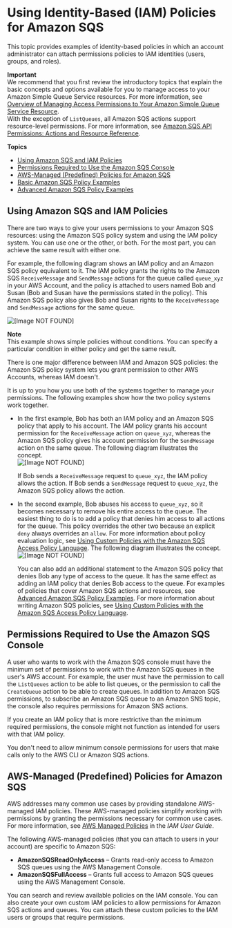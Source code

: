 # Using Identity\-Based \(IAM\) Policies for Amazon SQS<a name="sqs-using-identity-based-policies"></a>

This topic provides examples of identity\-based policies in which an account administrator can attach permissions policies to IAM identities \(users, groups, and roles\)\.

**Important**  
We recommend that you first review the introductory topics that explain the basic concepts and options available for you to manage access to your Amazon Simple Queue Service resources\. For more information, see [Overview of Managing Access Permissions to Your Amazon Simple Queue Service Resource](sqs-overview-of-managing-access.md)\.  
With the exception of `ListQueues`, all Amazon SQS actions support resource\-level permissions\. For more information, see [Amazon SQS API Permissions: Actions and Resource Reference](sqs-api-permissions-reference.md)\.

**Topics**
+ [Using Amazon SQS and IAM Policies](#sqs-using-sqs-and-iam-policies)
+ [Permissions Required to Use the Amazon SQS Console](#sqs-console-permissions)
+ [AWS\-Managed \(Predefined\) Policies for Amazon SQS](#sqs-access-policy-aws-managed-policies)
+ [Basic Amazon SQS Policy Examples](sqs-writing-an-sqs-policy.md)
+ [Advanced Amazon SQS Policy Examples](sqs-customer-managed-policy-examples.md)

## Using Amazon SQS and IAM Policies<a name="sqs-using-sqs-and-iam-policies"></a>

There are two ways to give your users permissions to your Amazon SQS resources: using the Amazon SQS policy system and using the IAM policy system\. You can use one or the other, or both\. For the most part, you can achieve the same result with either one\.

For example, the following diagram shows an IAM policy and an Amazon SQS policy equivalent to it\. The IAM policy grants the rights to the Amazon SQS `ReceiveMessage` and `SendMessage` actions for the queue called `queue_xyz` in your AWS Account, and the policy is attached to users named Bob and Susan \(Bob and Susan have the permissions stated in the policy\)\. This Amazon SQS policy also gives Bob and Susan rights to the `ReceiveMessage` and `SendMessage` actions for the same queue\.

![\[Image NOT FOUND\]](http://docs.aws.amazon.com/AWSSimpleQueueService/latest/SQSDeveloperGuide/images/sqs-iam-policies-equivalent.png)

**Note**  
This example shows simple policies without conditions\. You can specify a particular condition in either policy and get the same result\.

There is one major difference between IAM and Amazon SQS policies: the Amazon SQS policy system lets you grant permission to other AWS Accounts, whereas IAM doesn't\.

It is up to you how you use both of the systems together to manage your permissions\. The following examples show how the two policy systems work together\.
+ In the first example, Bob has both an IAM policy and an Amazon SQS policy that apply to his account\. The IAM policy grants his account permission for the `ReceiveMessage` action on `queue_xyz`, whereas the Amazon SQS policy gives his account permission for the `SendMessage` action on the same queue\. The following diagram illustrates the concept\.  
![\[Image NOT FOUND\]](http://docs.aws.amazon.com/AWSSimpleQueueService/latest/SQSDeveloperGuide/images/sqs-iam-policies-union.png)

  If Bob sends a `ReceiveMessage` request to `queue_xyz`, the IAM policy allows the action\. If Bob sends a `SendMessage` request to `queue_xyz`, the Amazon SQS policy allows the action\.
+ In the second example, Bob abuses his access to `queue_xyz`, so it becomes necessary to remove his entire access to the queue\. The easiest thing to do is to add a policy that denies him access to all actions for the queue\. This policy overrides the other two because an explicit `deny` always overrides an `allow`\. For more information about policy evaluation logic, see [Using Custom Policies with the Amazon SQS Access Policy Language](sqs-creating-custom-policies.md)\. The following diagram illustrates the concept\.  
![\[Image NOT FOUND\]](http://docs.aws.amazon.com/AWSSimpleQueueService/latest/SQSDeveloperGuide/images/sqs-iam-policies-deny-override.png)

  You can also add an additional statement to the Amazon SQS policy that denies Bob any type of access to the queue\. It has the same effect as adding an IAM policy that denies Bob access to the queue\. For examples of policies that cover Amazon SQS actions and resources, see [Advanced Amazon SQS Policy Examples](sqs-customer-managed-policy-examples.md)\. For more information about writing Amazon SQS policies, see [Using Custom Policies with the Amazon SQS Access Policy Language](sqs-creating-custom-policies.md)\.

## Permissions Required to Use the Amazon SQS Console<a name="sqs-console-permissions"></a>

A user who wants to work with the Amazon SQS console must have the minimum set of permissions to work with the Amazon SQS queues in the user's AWS account\. For example, the user must have the permission to call the `ListQueues` action to be able to list queues, or the permission to call the `CreateQueue` action to be able to create queues\. In addition to Amazon SQS permissions, to subscribe an Amazon SQS queue to an Amazon SNS topic, the console also requires permissions for Amazon SNS actions\.

If you create an IAM policy that is more restrictive than the minimum required permissions, the console might not function as intended for users with that IAM policy\.

You don't need to allow minimum console permissions for users that make calls only to the AWS CLI or Amazon SQS actions\. 

## AWS\-Managed \(Predefined\) Policies for Amazon SQS<a name="sqs-access-policy-aws-managed-policies"></a>

AWS addresses many common use cases by providing standalone AWS\-managed IAM policies\. These AWS\-managed policies simplify working with permissions by granting the permissions necessary for common use cases\. For more information, see [AWS Managed Policies](http://docs.aws.amazon.com/IAM/latest/UserGuide/access_policies_managed-vs-inline.html#aws-managed-policies) in the *IAM User Guide*\. 

The following AWS\-managed policies \(that you can attach to users in your account\) are specific to Amazon SQS:
+ **AmazonSQSReadOnlyAccess** – Grants read\-only access to Amazon SQS queues using the AWS Management Console\.
+ **AmazonSQSFullAccess** – Grants full access to Amazon SQS queues using the AWS Management Console\.

You can search and review available policies on the IAM console\. You can also create your own custom IAM policies to allow permissions for Amazon SQS actions and queues\. You can attach these custom policies to the IAM users or groups that require permissions\. 
